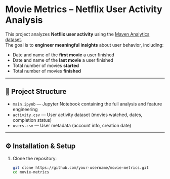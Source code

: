 # Movie Metrics – Netflix User Activity Analysis

This project analyzes **Netflix user activity** using the [Maven Analytics dataset](https://maven-datasets.s3.us-east-1.amazonaws.com/Data+Drills/user_activity.zip).  
The goal is to **engineer meaningful insights** about user behavior, including:

- Date and name of the **first movie** a user finished
- Date and name of the **last movie** a user finished
- Total number of movies **started**
- Total number of movies **finished**

---

## 📂 Project Structure

- `main.ipynb` — Jupyter Notebook containing the full analysis and feature engineering
- `activity.csv` — User activity dataset (movies watched, dates, completion status)
- `users.csv` — User metadata (account info, creation date)

---

## ⚙️ Installation & Setup

1. Clone the repository:
   ```bash
   git clone https://github.com/your-username/movie-metrics.git
   cd movie-metrics
